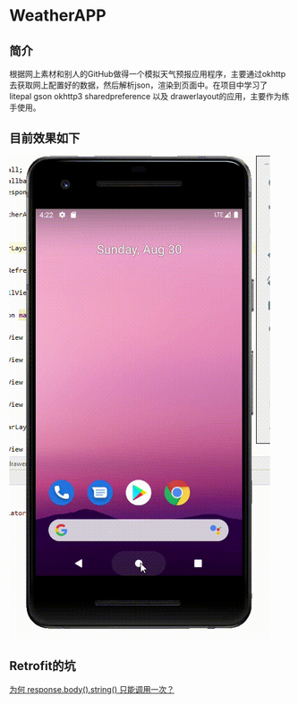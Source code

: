 # WeatherAPP
## 简介
根据网上素材和别人的GitHub做得一个模拟天气预报应用程序，主要通过okhttp去获取网上配置好的数据，然后解析json，渲染到页面中。在项目中学习了 litepal gson okhttp3 sharedpreference 以及 drawerlayout的应用，主要作为练手使用。

## 目前效果如下
![](weatherAPP.gif)

## Retrofit的坑
[为何 response.body().string() 只能调用一次？](https://blog.csdn.net/my_truelove/article/details/80133556)